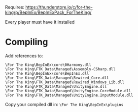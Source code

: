 Requires: https://thunderstore.io/c/for-the-king/p/BepInEx/BepInExPack_ForTheKing/

Every player must have it installed

# Compiling

Add references to:
```
\For The King\BepInEx\core\0Harmony.dll
\For The King\FTK_Data\Managed\Assembly-CSharp.dll
\For The King\BepInEx\core\BepInEx.dll
\For The King\FTK_Data\Managed\Rewired_Core.dll
\For The King\FTK_Data\Managed\Rewired_Windows_Lib.dll
\For The King\FTK_Data\Managed\UnityEngine.dll
\For The King\FTK_Data\Managed\UnityEngine.CoreModule.dll
\For The King\FTK_Data\Managed\UnityEngine.InputModule.dll
```

Copy your compiled dll in:
``\For The King\BepInEx\plugins``
